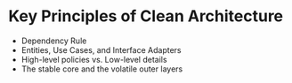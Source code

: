 # Key Principles of Clean Architecture

- Dependency Rule
- Entities, Use Cases, and Interface Adapters
- High-level policies vs. Low-level details
- The stable core and the volatile outer layers
